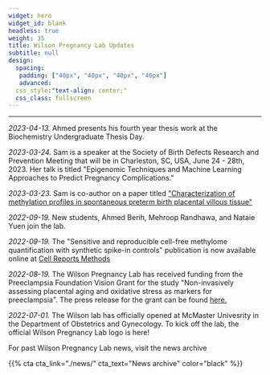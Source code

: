 ```yaml
---
widget: hero
widget_id: blank
headless: true
weight: 35
title: Wilson Pregnancy Lab Updates
subtitle: null
design:
  spacing:
   padding: ["40px", "40px", "40px", "40px"]
   advanced:
  css_style:"text-align: center;"
  css_class: fullscreen
---
```


-----------------------------------

*2023-04-13.* Ahmed presents his fourth year thesis work at the Biochemistry Undergraduate Thesis Day.

*2023-03-24.* Sam is a speaker at the Society of Birth Defects Research and Prevention Meeting that will be in Charleston, SC, USA, June 24 - 28th, 2023. Her talk is titled "Epigenomic Techniques and Machine Learning Approaches to Predict Pregnancy Complications."

*2023-03-23.* Sam is co-author on a paper titled ["Characterization of methylation profiles in spontaneous preterm birth placental villous tissue"](https://journals.plos.org/plosone/article?id=10.1371/journal.pone.0279991)


*2022-09-19.* New students, Ahmed Berih, Mehroop Randhawa, and Nataie Yuen join the lab.


*2022-09-19.* The "Sensitive and reproducible cell-free methylome quantification with synthetic spike-in controls" publication is now available online at [Cell Reports Methods](https://www.cell.com/cell-reports-methods/fulltext/S2667-2375(22)00176-X#supplementaryMaterial)


*2022-08-19.* The Wilson Pregnancy Lab has received funding from the Preeclampsia Foundation Vision Grant for the study "Non-invasively assessing placental aging and oxidative stress as markers for preeclampsia".
The press release for the grant can be found [here.](https://www.preeclampsia.org/the-news/news-from-the-foundation/2022-preeclampsia-foundation-vision-grant-awardees-announced)


*2022-07-01.* The Wilson lab has officially opened at McMaster Univesrity in the Department of Obstetrics and Gynecology. To kick off the lab, the official Wilson Pregnancy Lab logo is here!

For past Wilson Pregnancy Lab news, visit the news archive 

{{% cta  cta_link="./news/" cta_text="News archive" color="black" %}}
